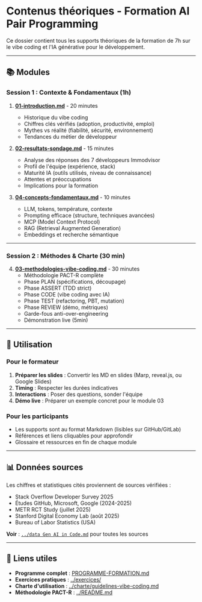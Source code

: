 # Contenus théoriques - Formation AI Pair Programming

Ce dossier contient tous les supports théoriques de la formation de 7h sur le vibe coding et l'IA générative pour le développement.

---

## 📚 Modules

### Session 1 : Contexte & Fondamentaux (1h)

1. **[01-introduction.md](01-introduction.md)** - 20 minutes

   - Historique du vibe coding
   - Chiffres clés vérifiés (adoption, productivité, emploi)
   - Mythes vs réalité (fiabilité, sécurité, environnement)
   - Tendances du métier de développeur

2. **[02-resultats-sondage.md](02-resultats-sondage.md)** - 15 minutes

   - Analyse des réponses des 7 développeurs Immodvisor
   - Profil de l'équipe (expérience, stack)
   - Maturité IA (outils utilisés, niveau de connaissance)
   - Attentes et préoccupations
   - Implications pour la formation

3. **[04-concepts-fondamentaux.md](04-concepts-fondamentaux.md)** - 10 minutes
   - LLM, tokens, température, contexte
   - Prompting efficace (structure, techniques avancées)
   - MCP (Model Context Protocol)
   - RAG (Retrieval Augmented Generation)
   - Embeddings et recherche sémantique

---

### Session 2 : Méthodes & Charte (30 min)

4. **[03-methodologies-vibe-coding.md](03-methodologies-vibe-coding.md)** - 30 minutes
   - Méthodologie PACT-R complète
   - Phase PLAN (spécifications, découpage)
   - Phase ASSERT (TDD strict)
   - Phase CODE (vibe coding avec IA)
   - Phase TEST (refactoring, PBT, mutation)
   - Phase REVIEW (démo, métriques)
   - Garde-fous anti-over-engineering
   - Démonstration live (5min)

---

## 🎯 Utilisation

### Pour le formateur

1. **Préparer les slides** : Convertir les MD en slides (Marp, reveal.js, ou Google Slides)
2. **Timing** : Respecter les durées indicatives
3. **Interactions** : Poser des questions, sonder l'équipe
4. **Démo live** : Préparer un exemple concret pour le module 03

### Pour les participants

- Les supports sont au format Markdown (lisibles sur GitHub/GitLab)
- Références et liens cliquables pour approfondir
- Glossaire et ressources en fin de chaque module

---

## 📊 Données sources

Les chiffres et statistiques cités proviennent de sources vérifiées :

- Stack Overflow Developer Survey 2025
- Études GitHub, Microsoft, Google (2024-2025)
- METR RCT Study (juillet 2025)
- Stanford Digital Economy Lab (août 2025)
- Bureau of Labor Statistics (USA)

**Voir** : [`../data Gen AI in Code.md`](../data%20Gen%20AI%20in%20Code.md) pour toutes les sources

---

## 🔗 Liens utiles

- **Programme complet** : [PROGRAMME-FORMATION.md](../PROGRAMME-FORMATION.md)
- **Exercices pratiques** : [../exercices/](../exercices/)
- **Charte d'utilisation** : [../charte/guidelines-vibe-coding.md](../charte/guidelines-vibe-coding.md)
- **Méthodologie PACT-R** : [../README.md](../README.md)
